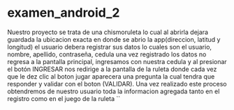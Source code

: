 # examen_android_2
Nuestro proyecto se trata de una chismoruleta lo cual al abrirla dejara guardada la ubicacion exacta en donde se abrio la app(direccion, latitud y longitud) el usuario debera registrar sus datos lo cuales son el usuario, nombre, apellido, contraseña, cedula una vez registrado los datos no regresa a la pantalla principal, ingresamos con nuestra cedula y al presionar el botón INGRESAR nos redirige a la pantalla de la ruleta donde cada vez que le dez clic al boton jugar aparecera una pregunta la cual tendra que responder y validar con el boton (VALIDAR).
Una vez realizado este proceso obtendremos de nuestro usuario toda la informacion agregada tanto en el registro como en el juego de la ruleta 
``
